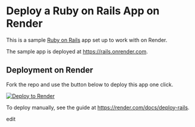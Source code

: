 # Deploy a Ruby on Rails App on Render

This is a sample [Ruby on Rails](https://rubyonrails.org/) app set up to work with on Render.

The sample app is deployed at https://rails.onrender.com.

## Deployment on Render

Fork the repo and use the button below to deploy this app one click.

[![Deploy to Render](https://render.com/images/deploy-to-render-button.svg)](https://render.com/deploy)

To deploy manually, see the guide at https://render.com/docs/deploy-rails.

edit
